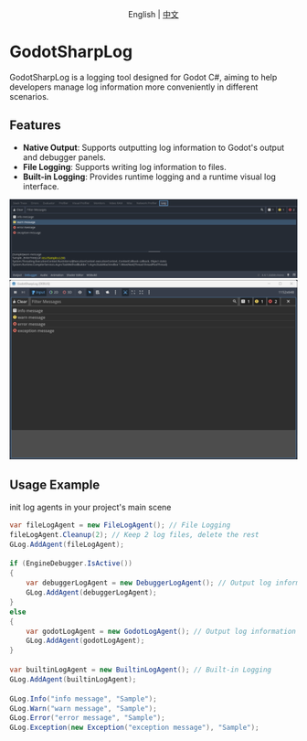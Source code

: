 <p align="center">
  English | <a href="./Readme_CN.md">中文 </a><br>
</p>

# GodotSharpLog

GodotSharpLog is a logging tool designed for Godot C#, aiming to help developers manage log information more conveniently in different scenarios.

## Features

- **Native Output**: Supports outputting log information to Godot's output and debugger panels.
- **File Logging**: Supports writing log information to files.
- **Built-in Logging**: Provides runtime logging and a runtime visual log interface.

<img src="./.preview/debugger.png">
<img src="./.preview/builtin.png">

## Usage Example
init log agents in your project's main scene
```csharp
var fileLogAgent = new FileLogAgent(); // File Logging
fileLogAgent.Cleanup(2); // Keep 2 log files, delete the rest
GLog.AddAgent(fileLogAgent);

if (EngineDebugger.IsActive())
{
    var debuggerLogAgent = new DebuggerLogAgent(); // Output log information to Godot's debugger panel
    GLog.AddAgent(debuggerLogAgent);
}
else
{
    var godotLogAgent = new GodotLogAgent(); // Output log information to Godot's output panel
    GLog.AddAgent(godotLogAgent);
}

var builtinLogAgent = new BuiltinLogAgent(); // Built-in Logging
GLog.AddAgent(builtinLogAgent);

GLog.Info("info message", "Sample");
GLog.Warn("warn message", "Sample");
GLog.Error("error message", "Sample");
GLog.Exception(new Exception("exception message"), "Sample");
```